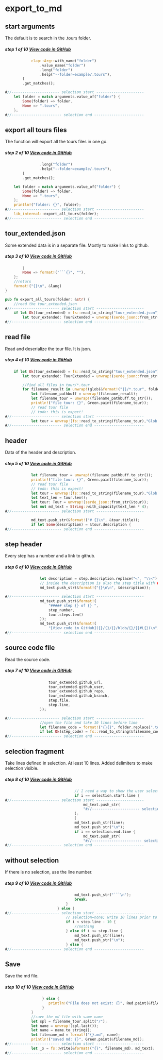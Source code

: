 # export_to_md
## start arguments

The default is to search in the .tours folder.

##### step 1 of 10 [View code in GitHub](https://github.com/LucianoBestia/codetour_export_to_md/blob/master/src/main.rs#L104)
```rust
            clap::Arg::with_name("folder")
                .value_name("folder")
                .long("folder")
                .help("--folder=example/.tours"),
        )
        .get_matches();

#//---------------------- selection start ----------------------
    let folder = match arguments.value_of("folder") {
        Some(folder) => folder,
        None => ".tours",
    };
#//----------------------- selection end -----------------------
```
## export all tours files

The function will export all the tours files in one go.

##### step 2 of 10 [View code in GitHub](https://github.com/LucianoBestia/codetour_export_to_md/blob/master/src/main.rs#L106)
```rust
                .long("folder")
                .help("--folder=example/.tours"),
        )
        .get_matches();

    let folder = match arguments.value_of("folder") {
        Some(folder) => folder,
        None => ".tours",
    };
    println!("folder: {}", folder);
#//---------------------- selection start ----------------------
    lib_internal::export_all_tours(folder);
#//----------------------- selection end -----------------------
```
## tour_extended.json

Some extended data is in a separate file. Mostly to make links to github.

##### step 3 of 10 [View code in GitHub](https://github.com/LucianoBestia/codetour_export_to_md/blob/master/src/lib_internal.rs#L68)
```rust
        }
        None => format!("```{}", ""),
    };
    //return
    format!("{}\n", &lang)
}

pub fn export_all_tours(folder: &str) {
    //read the tour_extended.json
#//---------------------- selection start ----------------------
    if let Ok(tour_extended) = fs::read_to_string("tour_extended.json"){
        let tour_extended: TourExtended = unwrap!(serde_json::from_str(&tour_extended));
#//----------------------- selection end -----------------------
```
## read file
Read and deserialize the tour file. It is json.

##### step 4 of 10 [View code in GitHub](https://github.com/LucianoBestia/codetour_export_to_md/blob/master/src/lib_internal.rs#L79)
```rust
    if let Ok(tour_extended) = fs::read_to_string("tour_extended.json"){
        let tour_extended: TourExtended = unwrap!(serde_json::from_str(&tour_extended));

        //find all files in tour/*.tour
        for filename_result in unwrap!(glob(&format!("{}/*.tour", folder))) {
            let filename_pathbuff = unwrap!(filename_result);
            let filename_tour = unwrap!(filename_pathbuff.to_str());
            println!("file tour: {}", Green.paint(filename_tour));
            // read tour file
            // todo: this is expect!
#//---------------------- selection start ----------------------
            let tour = unwrap!(fs::read_to_string(filename_tour),"Glob just gave me this filename, it cannot panic.");
#//----------------------- selection end -----------------------
```
## header
Data of the header and description.

##### step 5 of 10 [View code in GitHub](https://github.com/LucianoBestia/codetour_export_to_md/blob/master/src/lib_internal.rs#L86)
```rust
            let filename_tour = unwrap!(filename_pathbuff.to_str());
            println!("file tour: {}", Green.paint(filename_tour));
            // read tour file
            // todo: this is expect!
            let tour = unwrap!(fs::read_to_string(filename_tour),"Glob just gave me this filename, it cannot panic.");
            let text_len = tour.len();
            let tour: Tour = unwrap!(serde_json::from_str(&tour));
            let mut md_text = String::with_capacity(text_len * 4);
#//---------------------- selection start ----------------------

            md_text.push_str(&format!("# {}\n", &tour.title));
            if let Some(description) = &tour.description {
#//----------------------- selection end -----------------------
```
## step header
Every step has a number and a link to github.

##### step 6 of 10 [View code in GitHub](https://github.com/LucianoBestia/codetour_export_to_md/blob/master/src/lib_internal.rs#L102)
```rust
                let description = step.description.replace("<", "\\<").replace(">", "\\>");
                // inside the description is also the step title with ###
                md_text.push_str(&format!("{}\n\n", &description));

#//---------------------- selection start ----------------------
                md_text.push_str(&format!(
                    "##### step {} of {} ",
                    step_number,
                    tour.steps.len()
                ));
                md_text.push_str(&format!(
                    "[View code in GitHub]({}/{}/{}/blob/{}/{}#L{})\n",
#//----------------------- selection end -----------------------
```
## source code file
Read the source code.

##### step 7 of 10 [View code in GitHub](https://github.com/LucianoBestia/codetour_export_to_md/blob/master/src/lib_internal.rs#L119)
```rust
                    tour_extended.github_url,
                    tour_extended.github_user,
                    tour_extended.github_repo,
                    tour_extended.github_branch,
                    step.file,
                    step.line,
                ));

#//---------------------- selection start ----------------------
                //open the file and take 10 lines before line
                let filename_code = format!("{}{}", folder.replace(".tours", ""), &step.file);
                if let Ok(step_code) = fs::read_to_string(&filename_code){
#//----------------------- selection end -----------------------
```
## selection fragment
Take lines defined in selection. At least 10 lines. Added delimiters to make selection visible.

##### step 8 of 10 [View code in GitHub](https://github.com/LucianoBestia/codetour_export_to_md/blob/master/src/lib_internal.rs#L145)
```rust
                                // I need a way to show the user selection
                                if i == selection.start.line {
#//---------------------- selection start ----------------------
                                    md_text.push_str(
                                    "#//---------------------- selection start ----------------------\n",
                                );
                                }
                                md_text.push_str(line);
                                md_text.push_str("\n");
                                if i == selection.end.line {
                                    md_text.push_str(
                                    "#//----------------------- selection end -----------------------\n",
#//----------------------- selection end -----------------------
```
## without selection
If there is no selection, use the line number.

##### step 9 of 10 [View code in GitHub](https://github.com/LucianoBestia/codetour_export_to_md/blob/master/src/lib_internal.rs#L153)
```rust
                                md_text.push_str("```\n");
                                break;
                            }
                        } else {
#//---------------------- selection start ----------------------
                            // selection=none; write 10 lines prior to step line
                            if i < step.line - 10 {
                                //nothing
                            } else if i <= step.line {
                                md_text.push_str(line);
                                md_text.push_str("\n");
                            } else {
#//----------------------- selection end -----------------------
```
## Save
Save the md file.

##### step 10 of 10 [View code in GitHub](https://github.com/LucianoBestia/codetour_export_to_md/blob/master/src/lib_internal.rs#L168)
```rust
                 } else {
                    println!("File does not exist: {}", Red.paint(&filename_code));
                 }
            }
            //save the md file with same name
            let spl = filename_tour.split("/");
            let name = unwrap!(spl.last());
            let name = name.to_string();
            let filename_md = format!("{}.md", name);
            println!("saved md: {}", Green.paint(&filename_md));
#//---------------------- selection start ----------------------
            let _x = fs::write(&format!("{}", filename_md), md_text);
#//----------------------- selection end -----------------------
```
